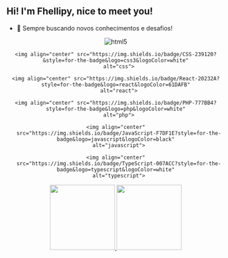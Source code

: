 ## Hi! I'm Fhellipy, nice to meet you!


- 🌱 Sempre buscando novos conhecimentos e desafios!


<div>
  <div align="center" valign="top">
    <img align="center" src="https://img.shields.io/badge/HTML5-E34F26?style=for-the-badge&logo=html5&logoColor=white"
      alt="html5">

    <img align="center" src="https://img.shields.io/badge/CSS-239120?&style=for-the-badge&logo=css3&logoColor=white"
      alt="css">

    <img align="center" src="https://img.shields.io/badge/React-20232A?style=for-the-badge&logo=react&logoColor=61DAFB"
      alt="react">

    <img align="center" src="https://img.shields.io/badge/PHP-777BB4?style=for-the-badge&logo=php&logoColor=white"
      alt="php">

    <img align="center"
      src="https://img.shields.io/badge/JavaScript-F7DF1E?style=for-the-badge&logo=javascript&logoColor=black"
      alt="javascript">

    <img align="center"
      src="https://img.shields.io/badge/TypeScript-007ACC?style=for-the-badge&logo=typescript&logoColor=white"
      alt="typescript">
  </div>

  <div align="center">
    <a href="https://github.com/Fhellipy">
      <img height="150em"
        src="https://github-readme-stats.vercel.app/api?username=Fhellipy&count_private=true&include_all_commits=true&show_icons=true&theme=omni&hide_border=false&show_owner=true" />
      <img height="150em"
        src="https://github-readme-stats.vercel.app/api/top-langs/?username=Fhellipy&theme=omni&hide_border=false&&layout=compact" />
    </a>
  </div>
</div>

